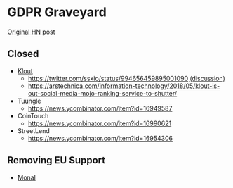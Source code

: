 # GDPR Graveyard

[Original HN post](https://news.ycombinator.com/item?id=16955845)

## Closed
* [Klout](https://klout.com/home)
  * https://twitter.com/ssxio/status/994656459895001090 [(discussion)](https://news.ycombinator.com/item?id=17050445)
  * https://arstechnica.com/information-technology/2018/05/klout-is-out-social-media-mojo-ranking-service-to-shutter/
* Tuungle
  * https://news.ycombinator.com/item?id=16949587
* CoinTouch
  * https://news.ycombinator.com/item?id=16990621
* StreetLend
  * https://news.ycombinator.com/item?id=16954306

## Removing EU Support
* [Monal](https://monal.im/blog/gdpr-removing-monal-from-the-eu/)


